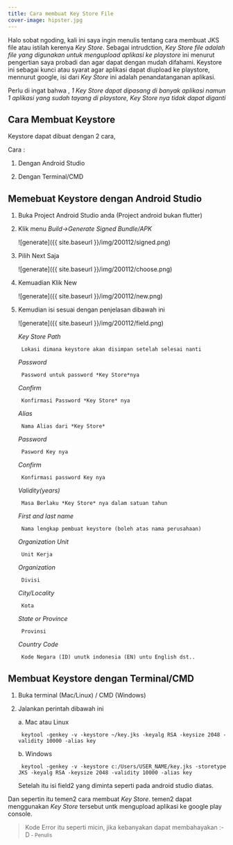 ```yaml
---
title: Cara membuat Key Store File
cover-image: hipster.jpg
---
```



Halo sobat ngoding, kali ini saya ingin menulis tentang cara membuat JKS file atau istilah kerenya *Key Store*. Sebagai intrudction, *Key Store file adalah file yang digunakan untuk mengupload aplikasi ke playstore* ini menurut pengertian saya probadi dan agar dapat dengan mudah difahami. Keystore ini sebagai kunci atau syarat agar aplikasi dapat diupload ke playstore, mennurut google, isi dari *Key Store* ini adalah penandatanganan aplikasi.
<!--more-->
Perlu di ingat bahwa , *_1 Key Store dapat dipasang di banyak aplikasi namun 1 aplikasi yang sudah tayang di playstore, Key Store nya tidak dapat diganti_*



## Cara Membuat Keystore ##
Keystore dapat dibuat dengan 2 cara,

Cara : 
1. Dengan Android Studio
   
2. Dengan Terminal/CMD


## Memebuat Keystore dengan Android Studio ##

1. Buka Project Android Studio anda (Project android bukan flutter)
   
2. Klik menu *Build->Generate Signed Bundle/APK*
   
    ![generate]({{ site.baseurl }}/img/200112/signed.png)

3. Pilih Next Saja
   
    ![generate]({{ site.baseurl }}/img/200112/choose.png)

4. Kemuadian Klik New
   
    ![generate]({{ site.baseurl }}/img/200112/new.png)

5. Kemudian isi sesuai dengan penjelasan dibawah ini
   
   ![generate]({{ site.baseurl }}/img/200112/field.png)

   *Key Store Path*

        Lokasi dimana keystore akan disimpan setelah selesai nanti

   *Password*

        Password untuk password *Key Store*nya

   *Confirm*

        Konfirmasi Password *Key Store* nya

   *Alias*

        Nama Alias dari *Key Store*

   *Password*

        Pasword Key nya

   *Confirm*

        Konfirmasi password Key nya

   *Validity(years)*

        Masa Berlaku *Key Store* nya dalam satuan tahun

   *First and last name*

        Nama lengkap pembuat keystore (boleh atas nama perusahaan)

   *Organization Unit*

        Unit Kerja

   *Organization*

        Divisi

   *City/Locality*

        Kota 

   *State or Province*

        Provinsi

   *Country Code*

        Kode Negara (ID) unutk indonesia (EN) untu English dst..

## Membuat Keystore dengan Terminal/CMD ##

1. Buka terminal (Mac/Linux) / CMD (Windows)
   
2. Jalankan perintah dibawah ini
   
   a. Mac atau Linux

        
        keytool -genkey -v -keystore ~/key.jks -keyalg RSA -keysize 2048 -validity 10000 -alias key
        

   b. Windows

        
        keytool -genkey -v -keystore c:/Users/USER_NAME/key.jks -storetype JKS -keyalg RSA -keysize 2048 -validity 10000 -alias key
        
    Setelah itu isi field2 yang diminta seperti pada android studio diatas.

Dan sepertin itu temen2 cara membuat *Key Store*. temen2 dapat menggunakan *Key Store* tersebut untk mengupload aplikasi ke google play console.




>Kode Error itu seperti micin, jika kebanyakan dapat membahayakan :-D<small> - Penulis</small>